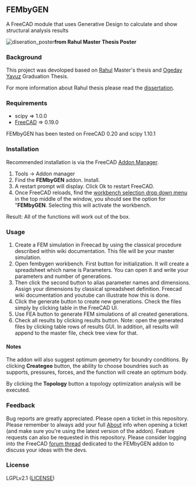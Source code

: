 ## FEMbyGEN
A FreeCAD module that uses Generative Design to calculate and show structural analysis results

![diseration_poster](https://mightybucket.github.io/pics/masters-dissertation/process2.png)**from Rahul Master Thesis Poster**

### Background 
This project was devoloped based on [Rahul](https://github.com/MightyBucket/) Master's thesis and [Ogeday Yavuz](https://github.com/OgedaYY/) Graduation Thesis. 

For more information about Rahul thesis please read the [dissertation](https://mightybucket.github.io/projects/2021/05/31/masters-dissertation.html).

### Requirements
- scipy => 1.0.0
- [FreeCAD](https://freecadweb.org) => 0.19.0

FEMbyGEN has been tested on FreeCAD 0.20 and scipy 1.10.1

### Installation

Recommended installation is via the FreeCAD [Addon Manager](https://wiki.freecad.org/Std_AddonMgr). 

1. Tools → Addon manager
2. Find the **FEMbyGEN** addon. Install.
3. A restart prompt will display. Click Ok to restart FreeCAD.
5. Once FreeCAD reloads, find the [workbench selection drop down menu](https://wiki.freecad.org/Interface) in the top middle of the window, you should see the option for "**FEMbyGEN**. Selecting this will activate the workbench.

Result: All of the functions will work out of the box.

### Usage
1. Create a FEM simulation in Freecad by using the classical procedure described within wiki documentation. This file will be your master simulation. 
2. Open fembygen workbench. First button for initialization. It will create a spreadsheet which name is Parameters. You can open it and write your parameters and number of generations.
3. Then click the second button to alias parameter names and dimensions. Assign your dimensions by classical spreadsheet definition. Freecad wiki documentation and youtube can illustrate how this is done.
4. Click the generate button to create new generations. Check the files simply by clicking table in the FreeCAD UI.
5. Use FEA button to generate FEM simulations of all created generations.
6. Check all results by clicking results button. Note: open the generated files by clicking table rows of results GUI. In addition, all results will append to the master file, check tree view for that.

#### Notes
The addon will also suggest optimum geometry for boundry conditions. By clicking **Creategeo** button, the ability to choose boundries such as supports, pressures, forces, and the function will create an optimum body.

By clicking the **Topology** button a topology optimization analysis will be executed.

### Feedback
Bug reports are greatly appreciated. Please open a ticket in this repository. Please remember to always add your full [About](https://wiki.freecad.org/About) info when opening a ticket (and make sure you're using the latest version of the addon). Feature requests can also be requested in this repository. Please consider logging into the FreeCAD [forum thread]() dedicated to the FEMbyGEN addon to discuss your ideas with the devs.

### License
LGPLv2.1 ([LICENSE](LICENSE))
